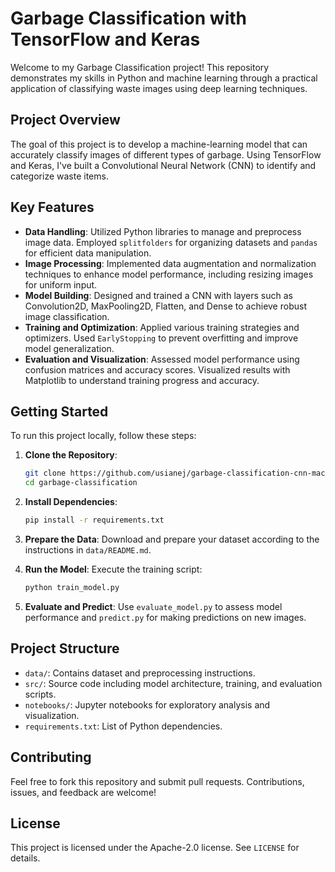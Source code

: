 # Garbage Classification with TensorFlow and Keras

Welcome to my Garbage Classification project! This repository demonstrates my skills in Python and machine learning through a practical application of classifying waste images using deep learning techniques.

## Project Overview

The goal of this project is to develop a machine-learning model that can accurately classify images of different types of garbage. Using TensorFlow and Keras, I've built a Convolutional Neural Network (CNN) to identify and categorize waste items.

## Key Features

- **Data Handling**: Utilized Python libraries to manage and preprocess image data. Employed `splitfolders` for organizing datasets and `pandas` for efficient data manipulation.
- **Image Processing**: Implemented data augmentation and normalization techniques to enhance model performance, including resizing images for uniform input.
- **Model Building**: Designed and trained a CNN with layers such as Convolution2D, MaxPooling2D, Flatten, and Dense to achieve robust image classification.
- **Training and Optimization**: Applied various training strategies and optimizers. Used `EarlyStopping` to prevent overfitting and improve model generalization.
- **Evaluation and Visualization**: Assessed model performance using confusion matrices and accuracy scores. Visualized results with Matplotlib to understand training progress and accuracy.

## Getting Started

To run this project locally, follow these steps:

1. **Clone the Repository**:
   ```bash
   git clone https://github.com/usianej/garbage-classification-cnn-machine-learing
   cd garbage-classification
   ```

2. **Install Dependencies**:
   ```bash
   pip install -r requirements.txt
   ```

3. **Prepare the Data**:
   Download and prepare your dataset according to the instructions in `data/README.md`.

4. **Run the Model**:
   Execute the training script:
   ```bash
   python train_model.py
   ```

5. **Evaluate and Predict**:
   Use `evaluate_model.py` to assess model performance and `predict.py` for making predictions on new images.

## Project Structure

- `data/`: Contains dataset and preprocessing instructions.
- `src/`: Source code including model architecture, training, and evaluation scripts.
- `notebooks/`: Jupyter notebooks for exploratory analysis and visualization.
- `requirements.txt`: List of Python dependencies.

## Contributing

Feel free to fork this repository and submit pull requests. Contributions, issues, and feedback are welcome!

## License

This project is licensed under the Apache-2.0 license. See `LICENSE` for details.
